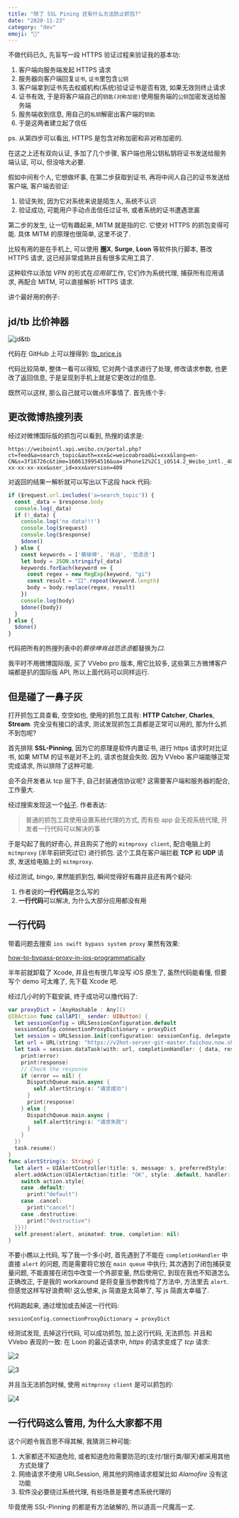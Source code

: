 ```yaml
---
title: "除了 SSL Pining 还有什么方法防止抓包?"
date: "2020-11-23"
category: "dev"
emoji: "📱"
---
```


不做代码已久, 先盲写一段 HTTPS 验证过程来验证我的基本功:

1. 客户端向服务端发起 HTTPS 请求
2. 服务器向客户端回复`证书`, `证书`里包含`公钥`
3. 客户端拿到证书先去权威机构(系统)验证证书是否有效, 如果无效则终止请求
4. 证书有效, 于是将客户端自己的`钥匙(对称加密)`使用服务端的`公钥`加密发送给服务端
5. 服务端收到信息, 用自己的`私钥`解密出客户端的`钥匙`
6. 于是这两者建立起了信任


ps. 从第四步可以看出, HTTPS 是包含对称加密和非对称加密的.


在这之上还有双向认证, 多加了几个步骤, 客户端也用公钥私钥将证书发送给服务端认证, 可以, 但没啥大必要.

假如中间有个人, 它想做坏事, 在第二步获取到证书, 再将中间人自己的证书发送给客户端, 客户端去验证:

1. 验证失败, 因为它对系统来说是陌生人, 系统不认识
2. 验证成功, 可能用户手动点击信任过证书, 或者系统的证书遭遇泄漏

第二步的发生, 让一切有趣起来, MITM 就是指的它. 它使对 HTTPS 的抓包变得可能. 具体 MITM 的原理也很简单, 这里不说了.

比较有用的是在手机上, 可以使用 **圈X**, **Surge**, **Loon** 等软件执行脚本, 篡改 HTTPS 请求, 这已经非常成熟并且有很多实用工具了.

这种软件以添加 *VPN* 的形式在*应用层*工作, 它们作为系统代理, 捕获所有应用请求, 再配合 MITM, 可以直接解析 HTTPS 请求.

讲个最好用的例子:

## jd/tb 比价神器

![jd&tb](1.png)

代码在 GitHub 上可以搜得到: [tb_price.js](https://raw.githubusercontent.com/yichahucha/surge/master/tb_price.js)

代码比较简单, 整体一看可以得知, 它对两个请求进行了处理, 修改请求参数, 也更改了返回信息, 于是呈现到手机上就是它更改过的信息.

既然可以这样, 那么自己就可以做点坏事情了. 首先练个手:

## 更改微博热搜列表

经过对微博国际版的抓包可以看到, 热搜的请求是:

```
https://weibointl.api.weibo.cn/portal.php?ct=feed&a=search_topic&auth=xxx&c=weicoabroad&i=xxx&lang=en-CN&s=3f16726c&time=1606139954516&ua=iPhone12%2C1_iOS14.2_Weibo_intl._409_wifi&udid=xx-xx-xx-xx-xxx&user_id=xxx&version=409
```

对返回的结果一解析就可以写出以下这段 hack 代码:

```javascript
if ($request.url.includes('a=search_topic')) {
  const _data = $response.body
  console.log(_data)
  if (!_data) {
    console.log('no data!!!')
    console.log($request)
    console.log($response)
    $done()
  } else {
    const keywords = ['蔡徐坤', '肖战', '范丞丞']
    let body = JSON.stringify(_data)
    keywords.forEach(keyword => {
      const regex = new RegExp(keyword, "gi")
      const result = "口".repeat(keyword.length)
      body = body.replace(regex, result)
    })
    console.log(body)
    $done({body})
  }
} else {
  $done()
}
```

代码把所有的热搜列表中的*蔡徐坤肖战范丞丞*都替换为*口*.

我平时不用微博国际版, 买了 VVebo pro 版本, 用它比较多, 这些第三方微博客户端都是扒的国际版 API, 所以上面代码可以同样运行.

## 但是碰了一鼻子灰

打开抓包工具查看, 空空如也, 使用的抓包工具有: **HTTP Catcher**, **Charles**, **Stream**. 完全没有接口的请求, 测试发现抓包工具都是正常可以用的, 那为什么抓不到包呢?

首先排除 **SSL-Pinning**, 因为它的原理是软件内置证书, 进行 https 请求时对比证书, 如果 MITM 的证书是对不上的, 请求也就会失败. 因为 VVebo 客户端能够正常完成请求, 所以排除了这种可能.

会不会开发者从 tcp 层下手, 自己封装通信协议呢? 这需要客户端和服务器的配合, 工作量大.

经过搜索发现这一个[帖子](https://www.v2ex.com/t/715477#reply48). 作者表达:

> 普通的抓包工具使用设置系统代理的方式, 而有些 app 会无视系统代理, 开发者一行代码可以解决的事

于是勾起了我的好奇心, 并且购买了他的 `mitmproxy client`, 配合电脑上的 `mitmproxy` (半年前研究过它) 进行抓包. 这个工具在客户端拦截 **TCP** 和 **UDP** 请求, 发送给电脑上的 `mitmproxy`.

经过测试, bingo, 果然能抓到包, 瞬间觉得好有趣并且还有两个疑问:

1. 作者说的**一行代码**是怎么写的
2. **一行代码**可以解决, 为什么大部分应用都没有用

## 一行代码

带着问题去搜索 `ios swift bypass system proxy` 果然有效果:

[how-to-bypass-proxy-in-ios-programmatically](https://stackoverflow.com/questions/28061353/how-to-bypass-proxy-in-ios-programmatically/48261195)

半年前就卸载了 Xcode, 并且也有很几年没写 iOS 原生了, 虽然代码能看懂, 但要写个 demo 可太难了, 先下载 Xcode 吧.

经过几小时的下载安装, 终于成功可以撸代码了:

```swift
var proxyDict = [AnyHashable : Any]()
@IBAction func callAPI(_ sender: UIButton) {
  let sessionConfig = URLSessionConfiguration.default
  sessionConfig.connectionProxyDictionary = proxyDict
  let session = URLSession.init(configuration: sessionConfig, delegate: nil, delegateQueue: OperationQueue.current)
  let url = URL(string: "https://v2hot-server-git-master.faichou.now.sh/v2hot")!
  let task = session.dataTask(with: url, completionHandler: { data, response, error in
    print(error)
    print(response)
    // Check the response
    if (error == nil) {
      DispatchQueue.main.async {
        self.alertString(s: "请求成功")
      }
      print(response)
    } else {
      DispatchQueue.main.async {
        self.alertString(s: "请求失败")
      }
    }
  })
  task.resume()
}
func alertString(s: String) {
  let alert = UIAlertController(title: s, message: s, preferredStyle: .alert)
  alert.addAction(UIAlertAction(title: "OK", style: .default, handler: { action in
    switch action.style{
    case .default:
      print("default")
    case .cancel:
      print("cancel")
    case .destructive:
      print("destructive")
  }}))
  self.present(alert, animated: true, completion: nil)
}
```

不要小瞧以上代码, 写了我一个多小时, 首先遇到了不能在 `completionHandler` 中直接 `alert` 的问题, 而是需要将它放在 `main queue` 中执行; 其次遇到了闭包捕获变量问题, 不能直接在闭包中改变一个外部变量, 然后使用它, 到现在我也不知道怎么正确改正, 于是我的 workaround 是将变量当参数传给了方法中, 方法里去 `alert`. 但感觉这样写好浪费啊! 这么想来, js 简直是太简单了, 写 js 简直太幸福了.

代码跑起来, 通过增加或去掉这一行代码:

```
sessionConfig.connectionProxyDictionary = proxyDict
```

经测试发现, 去掉这行代码, 可以成功抓包, 加上这行代码, 无法抓包. 并且和 VVebo 表现的一致: 在 Loon 的最近请求中, *https* 的请求变成了 *tcp* 请求:

![2](2.jpg)

![3](3.jpg)

并且当无法抓包时候, 使用 `mitmproxy client` 是可以抓包的:

![4](4.png)

## 一行代码这么管用, 为什么大家都不用

这个问题令我百思不得其解, 我猜测三种可能:

1. 大家都还不知道危险, 或者知道危险需要防范的(支付/银行类/聊天)都采用其他方式处理了
2. 网络请求不使用 URLSession, 用其他的网络请求框架比如 *Alamofire* 没有这功能
3. 软件没必要绕过系统代理, 有些场景是要考虑系统代理的

毕竟使用 SSL-Pinning 的都是有方法破解的, 所以道高一尺魔高一丈.
